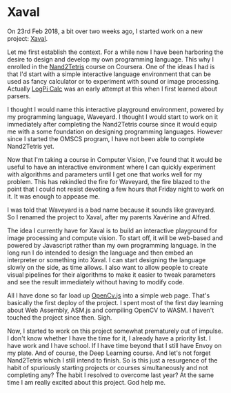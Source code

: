 # Xaval

On 23rd Feb 2018, a bit over two weeks ago, I started work on a new project: [Xaval](https://github.com/habbes/xaval).

Let me first establish the context. For a while now I have been harboring the desire to design and develop my own
programming language. This why I enrolled in the [Nand2Tetris](https://www.coursera.org/learn/nand2tetris2/) course on Coursera. One of the
ideas I had is that I'd start with a simple interactive language environment that can be used as fancy calculator
or to experiment with sound or image processing. Actually [LogPi Calc](https://github.com/habbes/logpi-calc) was an early attempt at this when I first learned
about parsers.

I thought I would name this interactive playground environment, powered by my programming language, Waveyard. I thought I would start to work
on it immediately after completing the Nand2Tetris course since it would equip me with a some foundation on designing programming
languages. However since I started the OMSCS program, I have not been able to complete Nand2Tetris yet.

Now that I'm taking a course in Computer Vision, I've found that it would be useful to have an interactive environment where I can quickly experiment with algorithms
and parameters until I get one that works well for my problem. This has rekindled the fire for Waveyard, the fire blazed to the point that I could not resist
devoting a few hours that Friday night to work on it. It was enough to appease me.

I was told that Waveyard is a bad name because it sounds like graveyard. So I renamed the project to Xaval, after my parents Xavérine and Alfred.

The idea I currently have for Xaval is to build an interactive playground for image processing and compute vision. To start off, it will be web-based
and powered by Javascript rather than my own programming language. In the long run I do intended to design the language and then embed an interpreter
or something into Xaval. I can start designing the language slowly on the side, as time allows. I also want to allow people to create visual pipelines for their algorithms to make it easier to tweak parameters and see the result immediately without having to modify code.

All I have done so far load up [OpenCv.js](https://docs.opencv.org/3.3.1/d5/d10/tutorial_js_root.html)
into a simple web page. That's basically the first deploy of the project. I spent most of the first
day learning about Web Assembly, ASM.js and compiling OpenCV to WASM. I haven't touched the project since then. Sigh.

Now, I started to work on this project somewhat prematurely out of impulse. I don't know whether I have the time for it, I already have a priority list. I have work and I have school. If I have time beyond that I still have Envoy on my plate. And of course, the Deep Learning course. And let's not forget Nand2Tetris which I still intend to finish. So is this just a resurgence of the habit of spuriously starting projects or courses simultaneously and not completing any? The habit I resolved to overcome last year? At the same time I am really excited about this project. God help me.
